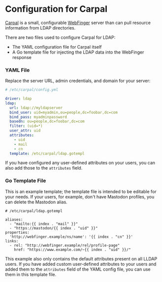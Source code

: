 # Configuration for Carpal

[Carpal](https://github.com/peeley/carpal) is a small, configurable
[WebFinger](https://webfinger.net) server than can pull resource information
from LDAP directories.

There are two files used to configure Carpal for LDAP:

- The YAML configuration file for Carpal itself
- A Go template file for injecting the LDAP data into the WebFinger response

### YAML File

Replace the server URL, admin credentials, and domain for your server:

```yaml
# /etc/carpal/config.yml

driver: ldap
ldap:
  url: ldap://myldapserver
  bind_user: uid=myadmin,ou=people,dc=foobar,dc=com
  bind_pass: myadminpassword
  basedn: ou=people,dc=foobar,dc=com
  filter: (uid=*)
  user_attr: uid
  attributes:
    - uid
    - mail
    - cn
  template: /etc/carpal/ldap.gotempl
```

If you have configured any user-defined attributes on your users, you can also
add those to the `attributes` field.

### Go Template File

This is an example template; the template file is intended to be editable for
your needs. If your users, for example, don't have Mastodon profiles, you can
delete the Mastodon alias.

```gotempl
# /etc/carpal/ldap.gotempl

aliases:
  - "mailto:{{ index . "mail" }}"
  - "https://mastodon/{{ index . "uid" }}"
properties:
  'http://webfinger.example/ns/name': '{{ index . "cn" }}'
links:
  - rel: "http://webfinger.example/rel/profile-page"
    href: "https://www.example.com/~{{ index . "uid" }}/"
```

This example also only contains the default attributes present on all LLDAP
users. If you have added custom user-defined attributes to your users and added
them to the `attributes` field of the YAML config file, you can use them in
this template file.
